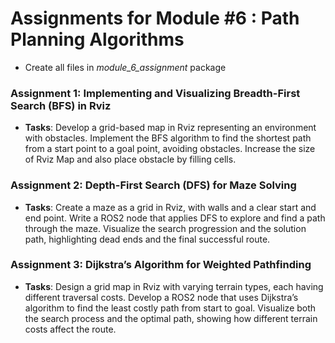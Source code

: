 # Assignments for Module #6 : Path Planning Algorithms
- Create all files in *module_6_assignment* package

### Assignment 1: Implementing and Visualizing Breadth-First Search (BFS) in Rviz
- **Tasks**:
Develop a grid-based map in Rviz representing an environment with obstacles.
Implement the BFS algorithm to find the shortest path from a start point to a goal point, avoiding obstacles.
Increase the size of Rviz Map and also place obstacle by filling cells.
### Assignment 2: Depth-First Search (DFS) for Maze Solving
- **Tasks**:
Create a maze as a grid in Rviz, with walls and a clear start and end point.
Write a ROS2 node that applies DFS to explore and find a path through the maze.
Visualize the search progression and the solution path, highlighting dead ends and the final successful route.
### Assignment 3: Dijkstra’s Algorithm for Weighted Pathfinding
- **Tasks**:
Design a grid map in Rviz with varying terrain types, each having different traversal costs.
Develop a ROS2 node that uses Dijkstra’s algorithm to find the least costly path from start to goal.
Visualize both the search process and the optimal path, showing how different terrain costs affect the route.